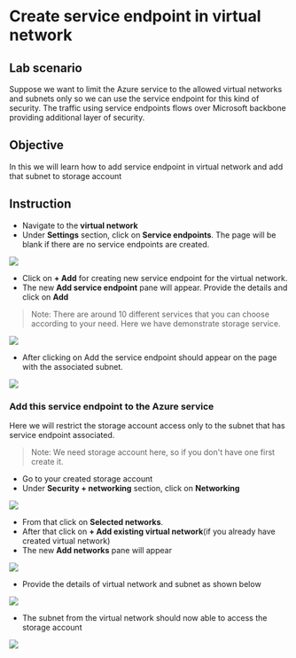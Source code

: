 # Create service endpoint in virtual network

## Lab scenario

Suppose we want to limit the Azure service to the allowed virtual networks and subnets only so we can use the service endpoint for this kind of security.
The traffic using service endpoints flows over Microsoft backbone providing additional layer of security.

## Objective

In this we will learn how to add service endpoint in virtual network and add that subnet to storage account

## Instruction

- Navigate to the **virtual network**
- Under **Settings** section, click on **Service endpoints**. The page will be blank if there are no service endpoints are created.

<img src="Images/Virtual Network/Virtual Network service endpoint.png">

- Click on **+ Add** for creating new service endpoint for the virtual network.
- The new **Add service endpoint** pane will appear. Provide the details and click on **Add**

> Note: There are around 10 different services that you can choose according to your need. Here we have demonstrate storage service.
  
<img src="Images/Virtual Network/Add service endpoint pane.png">
  
- After clicking on Add the service endpoint should appear on the page with the associated subnet. 

<img src="Images/Virtual Network/Virtual network service endpoint page.png">

### Add this service endpoint to the Azure service

Here we will restrict the storage account access only to the subnet that has service endpoint associated.

> Note: We need storage account here, so if you don't have one first create it.

- Go to your created storage account
- Under **Security + networking** section, click on **Networking**

<img src="Images/Virtual Network/Storage account networking tab.png">

- From that click on **Selected networks**.
- After that click on **+ Add existing virtual network**(if you already have created virtual network)
- The new **Add networks** pane will appear

<img src="Images/Virtual Network/Storage account add network empty.png">

- Provide the details of virtual network and subnet as shown below

<img src="Images/Virtual Network/Storage account add network.png">

- The subnet from the virtual network should now able to access the storage account
  
<img src="Images/Virtual Network/Storage account final.png">
